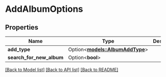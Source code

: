 # AddAlbumOptions

## Properties

Name | Type | Description | Notes
------------ | ------------- | ------------- | -------------
**add_type** | Option<[**models::AlbumAddType**](AlbumAddType.md)> |  | [optional]
**search_for_new_album** | Option<**bool**> |  | [optional]

[[Back to Model list]](../README.md#documentation-for-models) [[Back to API list]](../README.md#documentation-for-api-endpoints) [[Back to README]](../README.md)


